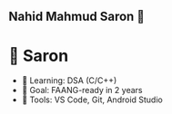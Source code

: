 ## Nahid Mahmud Saron 👋

<!--
**nahid-mahmud-saron-29/nahid-mahmud-saron-29** is a ✨ _special_ ✨ repository because its `README.md` (this file) appears on your GitHub profile.

Here are some ideas to get you started:

- 🔭 I’m currently working on ...
- 🌱 I’m currently learning ...
- 👯 I’m looking to collaborate on ...
- 🤔 I’m looking for help with ...
- 💬 Ask me about ...
- 📫 How to reach me: ...
- 😄 Pronouns: ...
- ⚡ Fun fact: ...
-->
# 👋 Saron
- 🌱 Learning: DSA (C/C++)
- 🚀 Goal: FAANG-ready in 2 years
- 🧰 Tools: VS Code, Git, Android Studio

